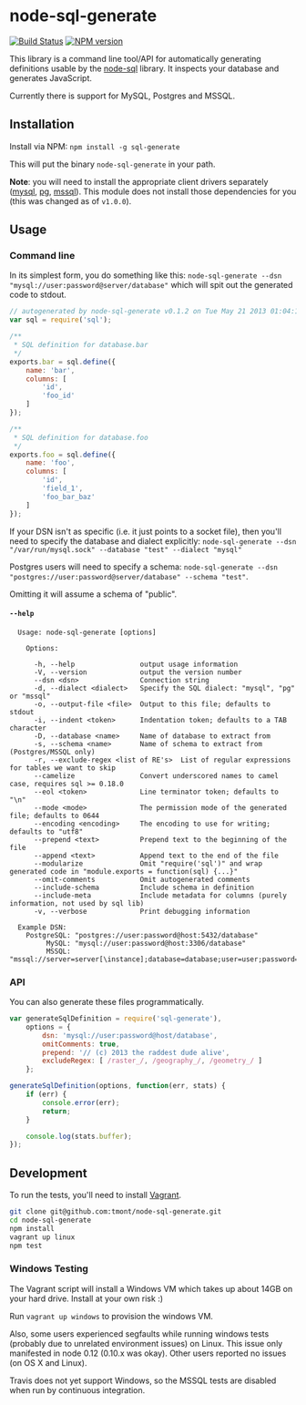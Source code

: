 # node-sql-generate

[![Build Status](https://travis-ci.org/tmont/node-sql-generate.png)](https://travis-ci.org/tmont/node-sql-generate)
[![NPM version](https://badge.fury.io/js/sql-generate.png)](http://badge.fury.io/js/sql-generate)

This library is a command line tool/API for automatically generating
definitions usable by the [node-sql](https://github.com/brianc/node-sql) library.
It inspects your database and generates JavaScript.

Currently there is support for MySQL, Postgres and MSSQL.

## Installation
Install via NPM: `npm install -g sql-generate`

This will put the binary `node-sql-generate` in your path.

**Note**: you will need to install the appropriate client drivers separately
([mysql](https://github.com/felixge/node-mysql/),
[pg](https://github.com/brianc/node-postgres),
[mssql](https://github.com/patriksimek/node-mssql)). This module does not
install those dependencies for you (this was changed as of `v1.0.0`).

## Usage
### Command line
In its simplest form, you do something like this:
`node-sql-generate --dsn "mysql://user:password@server/database"` which will
spit out the generated code to stdout.

```javascript
// autogenerated by node-sql-generate v0.1.2 on Tue May 21 2013 01:04:12 GMT-0700 (PDT)
var sql = require('sql');

/**
 * SQL definition for database.bar
 */
exports.bar = sql.define({
	name: 'bar',
	columns: [
		'id',
		'foo_id'
	]
});

/**
 * SQL definition for database.foo
 */
exports.foo = sql.define({
	name: 'foo',
	columns: [
		'id',
		'field_1',
		'foo_bar_baz'
	]
});
```

If your DSN isn't as specific (i.e. it just points to a socket file), then you'll
need to specify the database and dialect explicitly:
`node-sql-generate --dsn "/var/run/mysql.sock" --database "test" --dialect "mysql"`

Postgres users will need to specify a schema:
`node-sql-generate --dsn "postgres://user:password@server/database" --schema "test"`.

Omitting it will assume a schema of "public".

#### `--help`
```
  Usage: node-sql-generate [options]

    Options:

      -h, --help                output usage information
      -V, --version             output the version number
      --dsn <dsn>               Connection string
      -d, --dialect <dialect>   Specify the SQL dialect: "mysql", "pg" or "mssql"
      -o, --output-file <file>  Output to this file; defaults to stdout
      -i, --indent <token>      Indentation token; defaults to a TAB character
      -D, --database <name>     Name of database to extract from
      -s, --schema <name>       Name of schema to extract from (Postgres/MSSQL only)
      -r, --exclude-regex <list of RE's>  List of regular expressions for tables we want to skip
      --camelize                Convert underscored names to camel case, requires sql >= 0.18.0
      --eol <token>             Line terminator token; defaults to "\n"
      --mode <mode>             The permission mode of the generated file; defaults to 0644
      --encoding <encoding>     The encoding to use for writing; defaults to "utf8"
      --prepend <text>          Prepend text to the beginning of the file
      --append <text>           Append text to the end of the file
      --modularize              Omit "require('sql')" and wrap generated code in "module.exports = function(sql) {...}"
      --omit-comments           Omit autogenerated comments
      --include-schema          Include schema in definition
      --include-meta            Include metadata for columns (purely information, not used by sql lib)
      -v, --verbose             Print debugging information

  Example DSN:
    PostgreSQL: "postgres://user:password@host:5432/database"
         MySQL: "mysql://user:password@host:3306/database"
         MSSQL: "mssql://server=server[\instance];database=database;user=user;password=password;"
```

### API
You can also generate these files programmatically.

```javascript
var generateSqlDefinition = require('sql-generate'),
	options = {
		dsn: 'mysql://user:password@host/database',
		omitComments: true,
		prepend: '// (c) 2013 the raddest dude alive',
        excludeRegex: [ /raster_/, /geography_/, /geometry_/ ]
	};

generateSqlDefinition(options, function(err, stats) {
	if (err) {
		console.error(err);
		return;
	}

	console.log(stats.buffer);
});
```

## Development
To run the tests, you'll need to install [Vagrant](http://www.vagrantup.com/).

```bash
git clone git@github.com:tmont/node-sql-generate.git
cd node-sql-generate
npm install
vagrant up linux
npm test
```

### Windows Testing
The Vagrant script will install a Windows VM which takes up about 14GB on your
hard drive. Install at your own risk :)

Run `vagrant up windows` to provision the windows VM.

Also, some users experienced segfaults while running windows tests (probably due
to unrelated environment issues) on Linux. This issue only manifested in node 0.12 (0.10.x was
okay). Other users reported no issues (on OS X and Linux).

Travis does not yet support Windows, so the MSSQL tests are disabled when run
by continuous integration.
